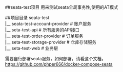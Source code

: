 ##seata-test项目
用来测试seata全局事务性,使用的AT模式

##项目目录
seata-test  
|__ seata-test-account-provider  # 账户服务  
|__ seta-test-api  # 所有服务的API接口    
|__ seta-test-order-provider  # 订单服务   
|__ seta-test-storage-provider  # 仓库存储服务  
|__ seta-test-web # 业务层

需要自行部署seata服务，如何部署，请看这个文档，https://github.com/phper666/docker-compose-seata